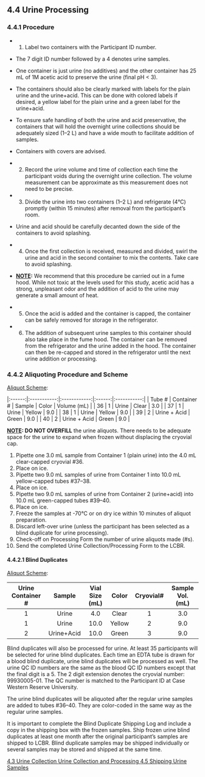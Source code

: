 ## 4.4 Urine Processing

### 4.4.1 Procedure

* 1. Label two containers with the Participant ID number.

 * The 7 digit ID number followed by a 4 denotes urine samples.
 * One container is just urine (no additives) and the other container has 25 mL of 1M acetic acid to preserve the urine (final pH < 3).
 * The containers should also be clearly marked with labels for the plain urine and the urine+acid. This can be done with colored labels if desired, a yellow label for the plain urine and a green label for the urine+acid.
 * To ensure safe handling of both the urine and acid preservative, the containers that will hold the overnight urine collections should be adequately sized (1–2 L) and have a wide mouth to facilitate addition of samples.
 * Containers with covers are advised.

* 2. Record the urine volume and time of collection each time the participant voids during the overnight urine collection.  The volume measurement can be approximate as this measurement does not need to be precise.
* 3. Divide the urine into two containers (1–2 L) and refrigerate (4°C) promptly (within 15 minutes) after removal from the participant’s room.

 * Urine and acid should be carefully decanted down the side of the containers to avoid splashing.

* 4. Once the first collection is received, measured and divided, swirl the urine and acid in the second container to mix the contents.  Take care to avoid splashing.

 * **<u>NOTE</u>:**  We recommend that this procedure be carried out in a fume hood.  While not toxic at the levels used for this study, acetic acid has a strong, unpleasant odor and the addition of acid to the urine may generate a small amount of heat.

* 5. Once the acid is added and the container is capped, the container can be safely removed for storage in the refrigerator.
* 6. The addition of subsequent urine samples to this container should also take place in the fume hood. The container can be removed from the refrigerator and the urine added in the hood. The container can then be re-capped and stored in the refrigerator until the next urine addition or processing.

### 4.4.2 Aliquoting Procedure and Scheme

<u>Aliquot Scheme</u>:

|:------:|:-----------:|:------------:|:------:|:-----------:|
| Tube # | Container # | Sample       | Color  | Volume (mL) |
| 36     | 1           | Urine        | Clear  | 3.0         |
| 37     | 1           | Urine        | Yellow | 9.0         |
| 38     | 1           | Urine        | Yellow | 9.0         |
| 39     | 2           | Urine + Acid | Green  | 9.0         |
| 40     | 2           | Urine + Acid | Green  | 9.0         |

**<u>NOTE</u>: DO NOT OVERFILL** the urine aliquots. There needs to be adequate space for the urine to expand when frozen without displacing the cryovial cap.

1. Pipette one 3.0 mL sample from Container 1 (plain urine) into the 4.0 mL clear-capped cryovial #36.
2. Place on ice.
3. Pipette two 9.0 mL samples of urine from Container 1 into 10.0 mL yellow-capped tubes #37–38.
4. Place on ice.
5. Pipette two 9.0 mL samples of urine from Container 2 (urine+acid) into 10.0 mL green-capped tubes #39–40.
6. Place on ice.
7. Freeze the samples at -70°C or on dry ice within 10 minutes of aliquot preparation.
8. Discard left-over urine (unless the participant has been selected as a blind duplicate for urine processing).
9. Check-off on Processing Form the number of urine aliquots made (#s).
10. Send the completed Urine Collection/Processing Form to the LCBR.

#### 4.4.2.1 Blind Duplicates

<u>Aliquot Scheme</u>:

| Urine Container # | Sample     | Vial Size (mL) | Color  | Cryovial# | Sample Vol. (mL) |
|:-----------------:|:----------:|:--------------:|:------:|:---------:|:----------------:|
| 1                 | Urine      | 4.0            | Clear  | 1         | 3.0              |
| 1                 | Urine      | 10.0           | Yellow | 2         | 9.0              |
| 2                 | Urine+Acid | 10.0           | Green  | 3         | 9.0              |

Blind duplicates will also be processed for urine.  At least 35 participants will be selected for urine blind duplicates.  Each time an EDTA tube is drawn for a blood blind duplicate, urine blind duplicates will be processed as well.  The urine QC ID numbers are the same as the blood QC ID numbers except that the final digit is a 5.  The 2 digit extension denotes the cryovial number: 99930005-01.  The QC number is matched to the Participant ID at Case Western Reserve University.

The urine blind duplicates will be aliquoted after the regular urine samples are added to tubes #36–40.   They are color-coded in the same way as the regular urine samples.

It is important to complete the Blind Duplicate Shipping Log and include a copy in the shipping box with the frozen samples.  Ship frozen urine blind duplicates at least one month after the original participant’s samples are shipped to LCBR.  Blind duplicate samples may be shipped individually or several samples may be stored and shipped at the same time.


<div class="center">
<div class="btn-group">
  <a href=":pages_path:/manuals/urine-collection-processing/4-03-urine-collection.md" class="btn btn-default">
    <span class="glyphicon glyphicon-chevron-left"></span>
    4.3 Urine Collection
  </a>

  <a href=":pages_path:/manuals/urine-collection-processing" class="btn btn-default">
    <span class="glyphicon glyphicon-chevron-up"></span>
    Urine Collection and Processing
  </a>

  <a href=":pages_path:/manuals/urine-collection-processing/4-05-shipping-urine-samples.md" class="btn btn-success">
    4.5 Shipping Urine Samples
    <span class="glyphicon glyphicon-chevron-right"></span>
  </a>
</div>
</div>
